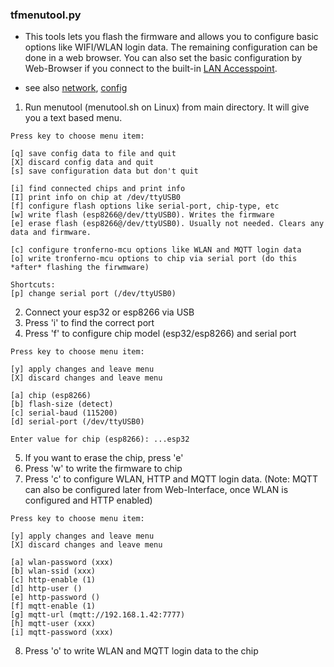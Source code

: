 ### tfmenutool.py

  * This tools lets you flash the firmware and allows you to configure basic options like
    WIFI/WLAN login data. The remaining configuration can be done in a
    web browser. You can also set the basic configuration by Web-Browser if you connect to the built-in [LAN Accesspoint](network.md).

  * see also [network](network.md), [config](mcu_config.md)

  1. Run menutool (menutool.sh on Linux) from main directory.
  It will give you a text based menu.

  ```
Press key to choose menu item:

 [q] save config data to file and quit
 [X] discard config data and quit
 [s] save configuration data but don't quit

 [i] find connected chips and print info
 [I] print info on chip at /dev/ttyUSB0
 [f] configure flash options like serial-port, chip-type, etc
 [w] write flash (esp8266@/dev/ttyUSB0). Writes the firmware
 [e] erase flash (esp8266@/dev/ttyUSB0). Usually not needed. Clears any data and firmware.

 [c] configure tronferno-mcu options like WLAN and MQTT login data
 [o] write tronferno-mcu options to chip via serial port (do this *after* flashing the firwmware)

Shortcuts:
 [p] change serial port (/dev/ttyUSB0)

  ```
  2. Connect your esp32 or esp8266 via USB
  3. Press 'i' to find the correct port
  4. Press 'f' to configure chip model (esp32/esp8266) and serial port
  ```
Press key to choose menu item:

 [y] apply changes and leave menu
 [X] discard changes and leave menu

 [a] chip (esp8266)
 [b] flash-size (detect)
 [c] serial-baud (115200)
 [d] serial-port (/dev/ttyUSB0)

Enter value for chip (esp8266): ...esp32

  ```
  5. If you want to erase the chip, press 'e'
  6. Press 'w' to write the firmware to chip
  7. Press 'c' to configure WLAN, HTTP and MQTT login data. (Note: MQTT can also be configured later from Web-Interface, once WLAN is configured and HTTP enabled)
  ```
Press key to choose menu item:

 [y] apply changes and leave menu
 [X] discard changes and leave menu

 [a] wlan-password (xxx)
 [b] wlan-ssid (xxx)
 [c] http-enable (1)
 [d] http-user ()
 [e] http-password ()
 [f] mqtt-enable (1)
 [g] mqtt-url (mqtt://192.168.1.42:7777)
 [h] mqtt-user (xxx)
 [i] mqtt-password (xxx)

  ```
  8. Press 'o' to write WLAN and MQTT login data to the chip
